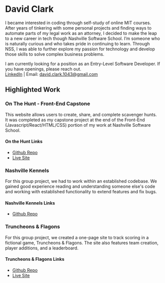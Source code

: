 # David Clark

I became interested in coding through self-study of online MIT courses. After years of tinkering with some personal projects and finding ways to automate parts of my legal work as an attorney, I decided to make the leap to a new career in tech though Nashville Software School. I’m someone who is naturally curious and who takes pride in continuing to learn. Through NSS, I was able to further explore my passion for technology and develop those skills to solve complex business problems.

I am currently looking for a position as an Entry-Level Software Developer. If you have openings, please reach out.  
[LinkedIn](https://www.linkedin.com/in/davidclark1043/) | Email: david.clark.1043@gmail.com

## Highlighted Work

### On The Hunt - Front-End Capstone
This website allows users to create, share, and complete scavenger hunts. It was completed as my capstone project at the end of the Front-End (Javascript/React/HTML/CSS) portion of my work at Nashville Software School.  
#### On the Hunt Links  
- [Github Repo](https://github.com/david-clark-1043/on-the-hunt#readme)  
- [Live Site](https://on-the-hunt-yev5h.ondigitalocean.app)  

### Nashville Kennels
For this group project, we had to work within an established codebase. We gained good experience reading and understanding someone else's code and working with established functionality to extend features and fix bugs.
#### Nashville Kennels Links
- [Github Repo](https://github.com/david-clark-1043/react-kennels-the-dawg-pound)

### Truncheons & Flagons
For this group project, we created a one-page site to track scoring in a fictional game, Truncheons & Flagons. The site also features team creation, player additions, and a leaderboard.
#### Truncheons & Flagons Links
- [Github Repo](https://github.com/david-clark-1043/truncheons-and-flagons-group-project-treacherous-truncheons#readme)
- [Live Site](https://truncheons-and-flagons-q75dr.ondigitalocean.app/)
